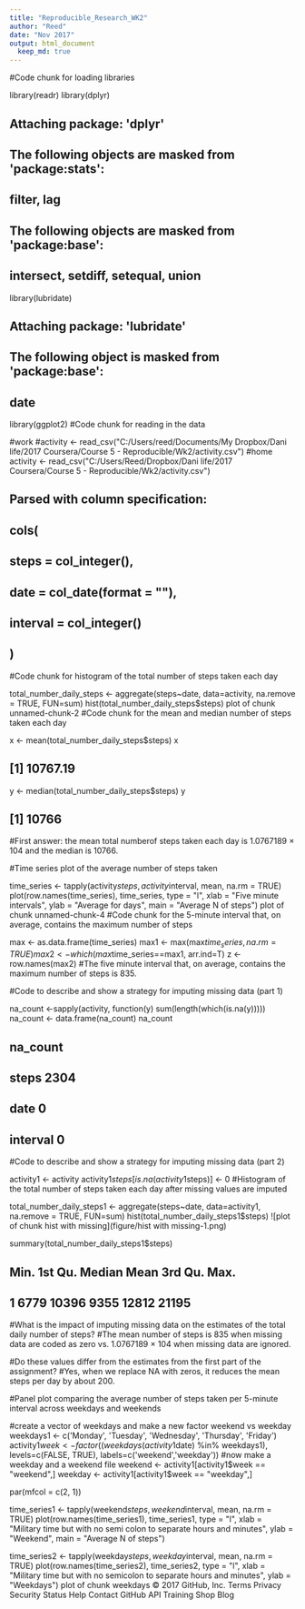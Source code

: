 ```yaml
---
title: "Reproducible_Research_WK2"
author: "Reed"
date: "Nov 2017"
output: html_document
  keep_md: true 
---
```

#Code chunk for loading libraries

library(readr)
library(dplyr)
## 
## Attaching package: 'dplyr'
## The following objects are masked from 'package:stats':
## 
##     filter, lag
## The following objects are masked from 'package:base':
## 
##     intersect, setdiff, setequal, union
library(lubridate)
## 
## Attaching package: 'lubridate'
## The following object is masked from 'package:base':
## 
##     date
library(ggplot2)
#Code chunk for reading in the data

#work
#activity <- read_csv("C:/Users/reed/Documents/My Dropbox/Dani life/2017 Coursera/Course 5 - Reproducible/Wk2/activity.csv")
#home
activity <- read_csv("C:/Users/Reed/Dropbox/Dani life/2017 Coursera/Course 5 - Reproducible/Wk2/activity.csv")
## Parsed with column specification:
## cols(
##   steps = col_integer(),
##   date = col_date(format = ""),
##   interval = col_integer()
## )
#Code chunk for histogram of the total number of steps taken each day

total_number_daily_steps <- aggregate(steps~date, data=activity, na.remove = TRUE, FUN=sum)
hist(total_number_daily_steps$steps)
plot of chunk unnamed-chunk-2 #Code chunk for the mean and median number of steps taken each day

x <- mean(total_number_daily_steps$steps)
x
## [1] 10767.19
y <- median(total_number_daily_steps$steps)
y
## [1] 10766
#First answer: the mean total numberof steps taken each day is 1.0767189 × 104 and the median is 10766.

#Time series plot of the average number of steps taken

time_series <- tapply(activity$steps, activity$interval, mean, na.rm = TRUE)
plot(row.names(time_series), time_series, type = "l", xlab = "Five minute intervals", ylab = "Average for days", main = "Average N of steps")
plot of chunk unnamed-chunk-4 #Code chunk for the 5-minute interval that, on average, contains the maximum number of steps

max <- as.data.frame(time_series)
max1 <- max(max$time_series, na.rm = TRUE)
max2<- which(max$time_series==max1, arr.ind=T)
z <-row.names(max2) 
#The five minute interval that, on average, contains the maximum number of steps is 835.

#Code to describe and show a strategy for imputing missing data (part 1)

na_count <-sapply(activity, function(y) sum(length(which(is.na(y)))))
na_count <- data.frame(na_count)
na_count
##          na_count
## steps        2304
## date            0
## interval        0
#Code to describe and show a strategy for imputing missing data (part 2)

activity1 <- activity
activity1$steps[is.na(activity1$steps)] <- 0
#Histogram of the total number of steps taken each day after missing values are imputed

total_number_daily_steps1 <- aggregate(steps~date, data=activity1, na.remove = TRUE, FUN=sum)
hist(total_number_daily_steps1$steps)
![plot of chunk hist with missing](figure/hist with missing-1.png)

summary(total_number_daily_steps1$steps)
##    Min. 1st Qu.  Median    Mean 3rd Qu.    Max. 
##       1    6779   10396    9355   12812   21195
#What is the impact of imputing missing data on the estimates of the total daily number of steps? #The mean number of steps is 835 when missing data are coded as zero vs. 1.0767189 × 104 when missing data are ignored.

#Do these values differ from the estimates from the first part of the assignment? #Yes, when we replace NA with zeros, it reduces the mean steps per day by about 200.

#Panel plot comparing the average number of steps taken per 5-minute interval across weekdays and weekends

#create a vector of weekdays and make a new factor weekend vs weekday
weekdays1 <- c('Monday', 'Tuesday', 'Wednesday', 'Thursday', 'Friday')
activity1$week <- factor((weekdays(activity1$date) %in% weekdays1), levels=c(FALSE, TRUE), labels=c('weekend','weekday')) 
#now make a weekday and a weekend file
weekend <- activity1[activity1$week == "weekend",]
weekday <- activity1[activity1$week == "weekday",]

par(mfcol = c(2, 1))

time_series1 <- tapply(weekend$steps, weekend$interval, mean, na.rm = TRUE)
plot(row.names(time_series1), time_series1, type = "l", xlab = "Military time but with no semi colon to separate hours and minutes", 
    ylab = "Weekend", main = "Average N of steps")

time_series2 <- tapply(weekday$steps, weekday$interval, mean, na.rm = TRUE)
plot(row.names(time_series2), time_series2, type = "l", xlab = "Military time but with no semicolon to separate hours and minutes", 
    ylab = "Weekdays")
plot of chunk weekdays
© 2017 GitHub, Inc.
Terms
Privacy
Security
Status
Help
Contact GitHub
API
Training
Shop
Blog
